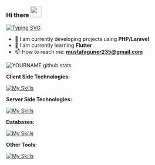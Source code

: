 ### Hi there <img width="30px" height="30px" src="https://media.giphy.com/media/hvRJCLFzcasrR4ia7z/giphy.gif"/>
[![Typing SVG](https://readme-typing-svg.demolab.com?font=&weight=800&size=30&duration=800&pause=1000&color=5394EF&vCenter=true&random=false&width=435&lines=Welcome+to+my+profile!;My+name+is+Mustafa+and..;I'm+a+Software+Developer+)](https://git.io/typing-svg)

- 🔭 I am currently developing projects using **PHP/Laravel**
- 🌱 I am currently learning **Flutter**
- 📫 How to reach me: **mustafaguner235@gmail.com**

<!--![YOURNAME github stats](https://github-readme-stats.vercel.app/api?username=mustafa-guner&show_icons=true&hide_border=false)-->
![YOURNAME github stats](https://github-readme-stats-qjhg.vercel.app/api?username=mustafa-guner&show_icons=true&hide_border=false)

**Client Side Technologies:**

[![My Skills](https://skillicons.dev/icons?i=js,html,css,bootstrap,react,vuejs,jquery)](https://skillicons.dev)

**Server Side Technologies:**

[![My Skills](https://skillicons.dev/icons?i=laravel,php,nodejs,expressjs)](https://skillicons.dev)

**Databases:**

[![My Skills](https://skillicons.dev/icons?i=mysql,mongodb)](https://skillicons.dev)

**Other Tools:**

[![My Skills](https://skillicons.dev/icons?i=postman,gitlab,git,linux)](https://skillicons.dev)


